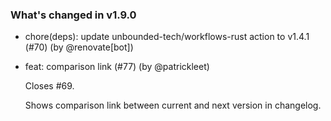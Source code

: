 ### What's changed in v1.9.0

* chore(deps): update unbounded-tech/workflows-rust action to v1.4.1 (#70) (by @renovate[bot])
* feat: comparison link (#77) (by @patrickleet)

  Closes #69.

  Shows comparison link between current and next version in changelog.

